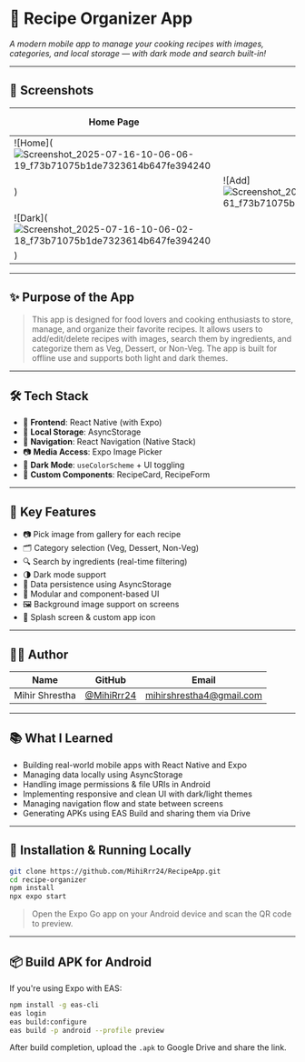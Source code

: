 # 🚀 Recipe Organizer App

*A modern mobile app to manage your cooking recipes with images, categories, and local storage — with dark mode and search built-in!*

---

## 📸 Screenshots

| Home Page | Add Recipe | Dark Mode |
|----------|------------|-----------|
| ![Home](![Screenshot_2025-07-16-10-06-06-19_f73b71075b1de7323614b647fe394240](https://github.com/user-attachments/assets/df2d38e3-4b93-425a-a8f7-cdcb4fe54197)
) | ![Add]![Screenshot_2025-07-16-10-06-10-61_f73b71075b1de7323614b647fe394240](https://github.com/user-attachments/assets/22791617-fac8-415f-af16-234a39939f42)
 | ![Dark](![Screenshot_2025-07-16-10-06-02-18_f73b71075b1de7323614b647fe394240](https://github.com/user-attachments/assets/96d2a334-bd50-49eb-8040-b9d985255f37)
) |


---

## ✨ Purpose of the App

> This app is designed for food lovers and cooking enthusiasts to store, manage, and organize their favorite recipes. It allows users to add/edit/delete recipes with images, search them by ingredients, and categorize them as Veg, Dessert, or Non-Veg. The app is built for offline use and supports both light and dark themes.

---

## 🛠 Tech Stack

- 📱 **Frontend**: React Native (with Expo)
- 💾 **Local Storage**: AsyncStorage
- 🧭 **Navigation**: React Navigation (Native Stack)
- 📷 **Media Access**: Expo Image Picker
- 🌙 **Dark Mode**: `useColorScheme` + UI toggling
- 🎨 **Custom Components**: RecipeCard, RecipeForm

---

## 🧩 Key Features

- 📷 Pick image from gallery for each recipe
- 🗂️ Category selection (Veg, Dessert, Non-Veg)
- 🔍 Search by ingredients (real-time filtering)
- 🌗 Dark mode support
- 💾 Data persistence using AsyncStorage
- 🧱 Modular and component-based UI
- 🖼 Background image support on screens
- 🧭 Splash screen & custom app icon

---

## 👨‍💻 Author

| Name          | GitHub                            | Email                |
|---------------|-----------------------------------|----------------------|
| Mihir Shrestha | [@MihiRrr24](https://github.com/MihiRrr24) | mihirshrestha4@gmail.com |

---

## 📚 What I Learned

- Building real-world mobile apps with React Native and Expo
- Managing data locally using AsyncStorage
- Handling image permissions & file URIs in Android
- Implementing responsive and clean UI with dark/light themes
- Managing navigation flow and state between screens
- Generating APKs using EAS Build and sharing them via Drive

---

## 🚧 Installation & Running Locally

```bash
git clone https://github.com/MihiRrr24/RecipeApp.git
cd recipe-organizer
npm install
npx expo start
```

> Open the Expo Go app on your Android device and scan the QR code to preview.

---

## 📦 Build APK for Android

If you're using Expo with EAS:

```bash
npm install -g eas-cli
eas login
eas build:configure
eas build -p android --profile preview
```

After build completion, upload the `.apk` to Google Drive and share the link.
